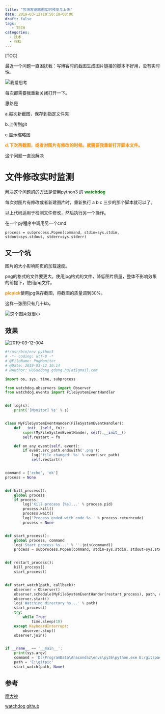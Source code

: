 ```yaml
---
title: "写博客缩略图实时预览与上传"
date: 2019-03-12T10:50:18+08:00
draft: false
tags: 
   - TECH
categories:
  - 技术
  - 归档
---
```


[TOC]

最近一个问题一直困扰我：写博客时的截图生成图片链接的脚本不好用，没有实时性。

![我爱思考](https://gitee.com/gdhu/prvpic/raw/master/2019-03-12-001.jpg)


每次都需要我重新关闭打开一下。

思路是

a.每次新截图，保存到指定文件夹

b.上传到git

c.显示缩略图

<font color="Darkorange">**d.下次再截图，或者对图片有修改的时候。就需要我重新打开脚本文件。**</font>

这个问题一直没解决

<!--more-->

# 文件修改实时监测

解决这个问题的的方法是使用python3 的 <font color="green">**watchdog**</font>

每次对图片有修改或者新建图片时，重新执行 a b c 三步的那个脚本就可以了。

以上代码适用于检测文件修改，然后执行另一个操作。

在一个py程序中调用另一个cmd 

```code
process = subprocess.Popen(command, stdin=sys.stdin, stdout=sys.stdout, stderr=sys.stderr)
```


## 又一个坑

图片的大小影响网页的加载速度。

png的格式的文件要更大。使用jpg格式的文件，降低图片质量，整体不影响效果的前提下，使用jpg文件。

<font color="Darkorange">**picpick**</font>使用jpg保存截图，将截图的质量调到30%。

这样一张图只有几十kb。

![这个图片就很小](https://gitee.com/gdhu/prvpic/raw/master/2019-03-12-003.jpg)

## 效果

![2019-03-12-004](https://gitee.com/gdhu/prvpic/raw/master/2019-03-12-004.png)

```python
#!/usr/bin/env python3
# -*- coding: utf-8 -*
# @FileName: PngMonitor
# @Date: 2019-03-12 10:14
# @Author: HuGuodong gdong.hu[at]gmail.com

import os, sys, time, subprocess

from watchdog.observers import Observer
from watchdog.events import FileSystemEventHandler


def log(s):
    print('[Monitor] %s' % s)


class MyFileSystemEventHander(FileSystemEventHandler):
    def __init__(self, fn):
        super(MyFileSystemEventHander, self).__init__()
        self.restart = fn

    def on_any_event(self, event):
        if event.src_path.endswith('.png'):
            log('file changed: %s' % event.src_path)
            self.restart()


command = ['echo', 'ok']
process = None


def kill_process():
    global process
    if process:
        log('Kill process [%s]...' % process.pid)
        process.kill()
        process.wait()
        log('Process ended with code %s.' % process.returncode)
        process = None


def start_process():
    global process, command
    log('Start process %s...' % ''.join(command))
    process = subprocess.Popen(command, stdin=sys.stdin, stdout=sys.stdout, stderr=sys.stderr)


def restart_process():
    kill_process()
    start_process()


def start_watch(path, callback):
    observer = Observer()
    observer.schedule(MyFileSystemEventHander(restart_process), path, recursive=False)
    observer.start()
    log('Watching directory %s...' % path)
    start_process()
    try:
        while True:
            time.sleep(10)
    except KeyboardInterrupt:
        observer.stop()
    observer.join()


if __name__ == '__main__':
    print(sys.argv)
    command = 'D:\ProgramData\Anaconda2\envs\py36\python.exe E:/gitspace/x1c/PythonProjects/PP4E/Examples/PP4ELearn/GUI/PIL/MyPhoto.py'
    path = 'E:\gitpic'
    start_watch(path, None)

```


## 参考

[廖大神](https://www.liaoxuefeng.com/wiki/0014316089557264a6b348958f449949df42a6d3a2e542c000/001432339228196a8eb6fb8832b48b5aa0d740346536ead000)

[watchdog github](https://github.com/gorakhargosh/watchdog)